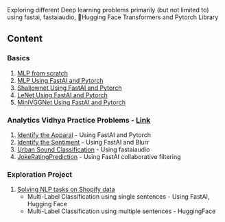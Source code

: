 Exploring different Deep learning problems primarily (but not limited to) using fastai, fastaiaudio, 🤗Hugging Face Transformers and Pytorch Library

## Content

### Basics
1) [MLP from scratch](./0_Basics/)
2) [MLP Using FastAI and Pytorch](./1_MLP/)
3) [Shallownet Using FastAI and Pytorch](./2_Shallownet/)
4) [LeNet Using FastAI and Pytorch](./3_LeNet/)
5) [MiniVGGNet Using FastAI and Pytorch](./4_MiniVggnet/)


### Analytics Vidhya Practice Problems - [Link](https://datahack.analyticsvidhya.com/contest/all/)
1) [Identify the Apparal](./5_Apparel/) - Using FastAI and Pytorch
2) [Identify the Sentiment](./8_Identify_the_sentiments/) - Using FastAI and Blurr
3) [Urban Sound Classification](./9_Urban_Sound_Classification/) - Using fastaiaudio
4) [JokeRatingPrediction](./10_JokeRatingPrediction/) - Using FastAI collaborative filtering

### Exploration Project
1) [Solving NLP tasks on Shopify data](./7_Shopify/)
    - Multi-Label Classification using single sentences - Using FastAI, Hugging Face
    - Multi-Label Classification using multiple sentences - HuggingFace
